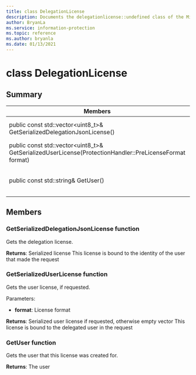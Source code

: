 ```yaml
---
title: class DelegationLicense 
description: Documents the delegationlicense::undefined class of the Microsoft Information Protection (MIP) SDK.
author: BryanLa
ms.service: information-protection
ms.topic: reference
ms.author: bryanla
ms.date: 01/13/2021
---
```


# class DelegationLicense 
  
## Summary
 Members                        | Descriptions                                
--------------------------------|---------------------------------------------
public const std::vector\<uint8_t\>& GetSerializedDelegationJsonLicense()  |  Gets the delegation license.
public const std::vector\<uint8_t\>& GetSerializedUserLicense(ProtectionHandler::PreLicenseFormat format)  |  Gets the user license, if requested.
public const std::string& GetUser()  |  Gets the user that this license was created for.
  
## Members
  
### GetSerializedDelegationJsonLicense function
Gets the delegation license.

  
**Returns**: Serialized license
This license is bound to the identity of the user that made the request
  
### GetSerializedUserLicense function
Gets the user license, if requested.

Parameters:  
* **format**: License format



  
**Returns**: Serialized user license if requested, otherwise empty vector
This license is bound to the delegated user in the request
  
### GetUser function
Gets the user that this license was created for.

  
**Returns**: The user